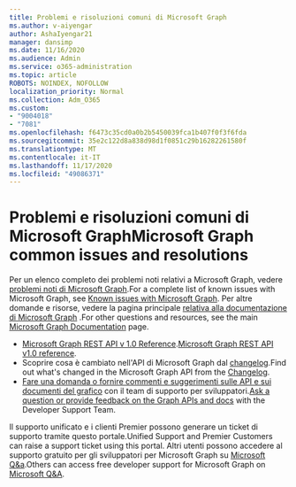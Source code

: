 ```yaml
---
title: Problemi e risoluzioni comuni di Microsoft Graph
ms.author: v-aiyengar
author: AshaIyengar21
manager: dansimp
ms.date: 11/16/2020
ms.audience: Admin
ms.service: o365-administration
ms.topic: article
ROBOTS: NOINDEX, NOFOLLOW
localization_priority: Normal
ms.collection: Adm_O365
ms.custom:
- "9004018"
- "7081"
ms.openlocfilehash: f6473c35cd0a0b2b5450039fca1b407f0f3f6fda
ms.sourcegitcommit: 35e2c122d8a838d98d1f0851c29b16282261580f
ms.translationtype: MT
ms.contentlocale: it-IT
ms.lasthandoff: 11/17/2020
ms.locfileid: "49086371"
---
```

# <a name="microsoft-graph-common-issues-and-resolutions"></a><span data-ttu-id="2ba38-102">Problemi e risoluzioni comuni di Microsoft Graph</span><span class="sxs-lookup"><span data-stu-id="2ba38-102">Microsoft Graph common issues and resolutions</span></span>

<span data-ttu-id="2ba38-103">Per un elenco completo dei problemi noti relativi a Microsoft Graph, vedere [problemi noti di Microsoft Graph](https://docs.microsoft.com/graph/known-issues).</span><span class="sxs-lookup"><span data-stu-id="2ba38-103">For a complete list of known issues with Microsoft Graph, see [Known issues with Microsoft Graph](https://docs.microsoft.com/graph/known-issues).</span></span> <span data-ttu-id="2ba38-104">Per altre domande e risorse, vedere la pagina principale [relativa alla documentazione di Microsoft Graph](https://docs.microsoft.com/graph/) .</span><span class="sxs-lookup"><span data-stu-id="2ba38-104">For other questions and resources, see the main [Microsoft Graph Documentation](https://docs.microsoft.com/graph/) page.</span></span>

- <span data-ttu-id="2ba38-105">[Microsoft Graph REST API v 1.0 Reference](https://docs.microsoft.com/graph/api/overview?toc=.%2Fref%2Ftoc.json&view=graph-rest-1.0).</span><span class="sxs-lookup"><span data-stu-id="2ba38-105">[Microsoft Graph REST API v1.0 reference](https://docs.microsoft.com/graph/api/overview?toc=.%2Fref%2Ftoc.json&view=graph-rest-1.0).</span></span>
- <span data-ttu-id="2ba38-106">Scoprire cosa è cambiato nell'API di Microsoft Graph dal [changelog](https://docs.microsoft.com/graph/changelog).</span><span class="sxs-lookup"><span data-stu-id="2ba38-106">Find out what's changed in the Microsoft Graph API from the [Changelog](https://docs.microsoft.com/graph/changelog).</span></span> 
- <span data-ttu-id="2ba38-107">[Fare una domanda o fornire commenti e suggerimenti sulle API e sui documenti del grafico](https://aka.ms/GraphDeveloperSupport) con il team di supporto per sviluppatori.</span><span class="sxs-lookup"><span data-stu-id="2ba38-107">[Ask a question or provide feedback on the Graph APIs and docs](https://aka.ms/GraphDeveloperSupport) with the Developer Support Team.</span></span>

<span data-ttu-id="2ba38-108">Il supporto unificato e i clienti Premier possono generare un ticket di supporto tramite questo portale.</span><span class="sxs-lookup"><span data-stu-id="2ba38-108">Unified Support and Premier Customers can raise a support ticket using this portal.</span></span> <span data-ttu-id="2ba38-109">Altri utenti possono accedere al supporto gratuito per gli sviluppatori per Microsoft Graph su [Microsoft Q&a](https://aka.ms/AskGraph).</span><span class="sxs-lookup"><span data-stu-id="2ba38-109">Others can access free developer support for Microsoft Graph on [Microsoft Q&A](https://aka.ms/AskGraph).</span></span>
